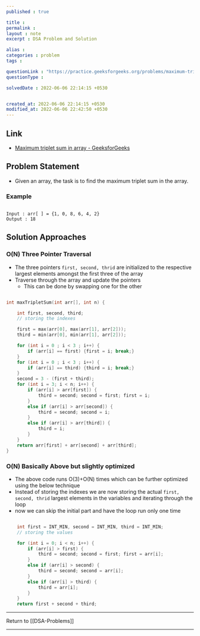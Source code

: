```yaml
---
published : true

title : 
permalink : 
layout : note
excerpt : DSA Problem and Solution

alias : 
categories : problem
tags : 

questionLink : "https://practice.geeksforgeeks.org/problems/maximum-triplet-sum-in-array0129/1/#"
questionType : 

solvedDate : 2022-06-06 22:14:15 +0530


created_at: 2022-06-06 22:14:15 +0530
modified_at: 2022-06-06 22:42:50 +0530
---
```


## Link 

- [Maximum triplet sum in array - GeeksforGeeks](https://www.geeksforgeeks.org/maximum-triplet-sum-array/)

## Problem Statement

- Given an array, the task is to find the maximum triplet sum in the array.

### Example

```

Input : arr[ ] = {1, 0, 8, 6, 4, 2} 
Output : 18 

```

## Solution Approaches

### O(N) Three Pointer Traversal 

- The three pointers `first, second, thrid` are initialized to the respective largest elements amongst the first three of the array
- Traverse through the array and update the pointers 
	- This can be done by swapping one for the other

```cpp

int maxTripletSum(int arr[], int n) {

	int first, second, third;
	// storing the indexes 

	first = max(arr[0], max(arr[1], arr[2]));
	third = min(arr[0], min(arr[1], arr[2]));

	for (int i = 0 ; i < 3 ; i++) {
		if (arr[i] == first) {first = i; break;}
	}
	for (int i = 0 ; i < 3 ; i++) {
		if (arr[i] == third) {third = i; break;}
	}
	second = 3 - (first + third);
	for (int i = 3; i < n; i++) {
		if (arr[i] > arr[first]) {
			third = second; second = first; first = i;
		}
		else if (arr[i] > arr[second]) {
			third = second; second = i;
		}
		else if (arr[i] > arr[third]) {
			third = i;
		}
	}
	return arr[first] + arr[second] + arr[third];
}

```

### O(N) Basically Above but slightly optimized

- The above code runs O(3)+O(N) times which can be further optimized using the below technique 
- Instead of storing the indexes we are now storing the actual `first, second, thrid` largest elements in the variables and iterating through the loop
- now we can skip the initial part and have the loop run only one time

```cpp

	int first = INT_MIN, second = INT_MIN, third = INT_MIN;
	// storing the values

	for (int i = 0; i < n; i++) {
		if (arr[i] > first) {
			third = second; second = first; first = arr[i];
		}
		else if (arr[i] > second) {
			third = second; second = arr[i];
		}
		else if (arr[i] > third) {
			third = arr[i];
		}
	}
	return first + second + third;

```


---

Return to [[DSA-Problems]]

---
